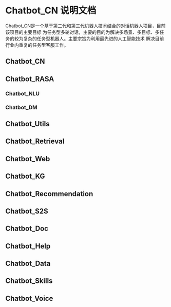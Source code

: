 # Chatbot_CN 说明文档

Chatbot_CN是一个基于第二代和第三代机器人技术结合的对话机器人项目，目前该项目的主要目标
为任务型多轮对话，主要的目的为解决多场景、多目标、多任务的较为复杂的任务型机器人。主要宗旨为利用最先进的人工智能技术
解决目前行业内重复的任务型客服工作。

## Chatbot_CN

## Chatbot_RASA

### Chatbot_NLU

### Chatbot_DM

## Chatbot_Utils

## Chatbot_Retrieval

## Chatbot_Web

## Chatbot_KG

## Chatbot_Recommendation

## Chatbot_S2S

## Chatbot_Doc

## Chatbot_Help

## Chatbot_Data

## Chatbot_Skills

## Chatbot_Voice
